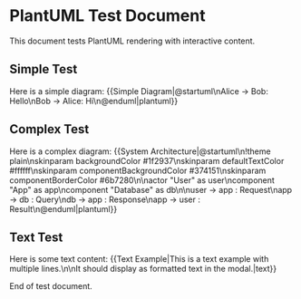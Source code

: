 # PlantUML Test Document

This document tests PlantUML rendering with interactive content.

## Simple Test

Here is a simple diagram: {{Simple Diagram|@startuml\nAlice -> Bob: Hello\nBob -> Alice: Hi\n@enduml|plantuml}}

## Complex Test

Here is a complex diagram: {{System Architecture|@startuml\n!theme plain\nskinparam backgroundColor #1f2937\nskinparam defaultTextColor #ffffff\nskinparam componentBackgroundColor #374151\nskinparam componentBorderColor #6b7280\n\nactor "User" as user\ncomponent "App" as app\ncomponent "Database" as db\n\nuser -> app : Request\napp -> db : Query\ndb -> app : Response\napp -> user : Result\n@enduml|plantuml}}

## Text Test

Here is some text content: {{Text Example|This is a text example with multiple lines.\n\nIt should display as formatted text in the modal.|text}}

End of test document.